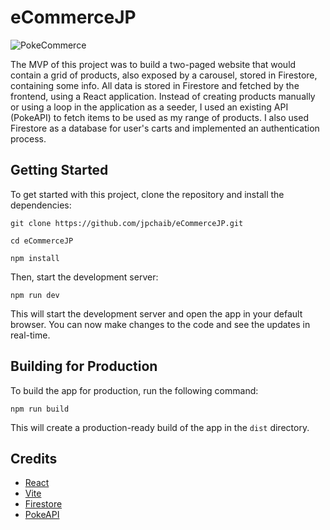 # eCommerceJP

![PokeCommerce](https://media.giphy.com/media/NC15xmFtwAY28e5Ga9/giphy.gif)

The MVP of this project was to build a two-paged website that would contain a grid of products, also exposed by a carousel, stored in Firestore, containing some info. All data is stored in Firestore and fetched by the frontend, using a React application. Instead of creating products manually or using a loop in the application as a seeder, I used an existing API (PokeAPI) to fetch items to be used as my range of products. I also used Firestore as a database for user's carts and implemented an authentication process.

## Getting Started

To get started with this project, clone the repository and install the dependencies:

`git clone https://github.com/jpchaib/eCommerceJP.git`

`cd eCommerceJP`

`npm install`

Then, start the development server:

`npm run dev`

This will start the development server and open the app in your default browser. You can now make changes to the code and see the updates in real-time.

## Building for Production

To build the app for production, run the following command:

`npm run build`

This will create a production-ready build of the app in the `dist` directory.

## Credits

- [React](https://reactjs.org/)
- [Vite](https://vitejs.dev/)
- [Firestore](https://firebase.google.com/products/firestore?gclid=CjwKCAiAwc-dBhA7EiwAxPRylImQxuzBFXQEmIOAThJYTs41vhywTG9RdXU-HRvV_7N4__7hWhrmmBoCegoQAvD_BwE&gclsrc=aw.ds)
- [PokeAPI](https://pokeapi.co/)




